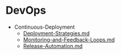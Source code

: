 
# DevOps

- Continuous-Deployment
  - [Deployment-Strategies.md](./Deployment-Strategies.md)
  - [Monitoring-and-Feedback-Loops.md](./Monitoring-and-Feedback-Loops.md)
  - [Release-Automation.md](./Release-Automation.md)
